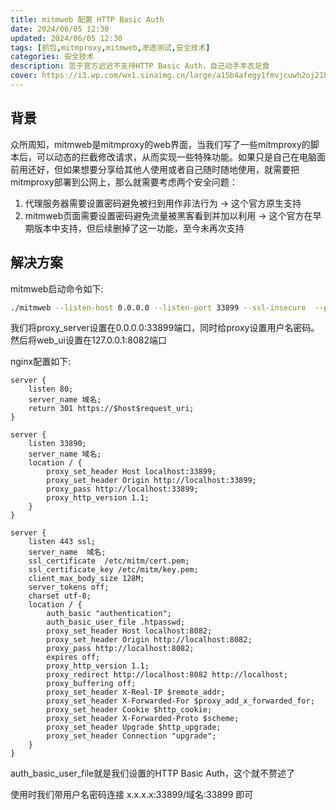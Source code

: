 ```yaml
---
title: mitmweb 配置 HTTP Basic Auth
date: 2024/06/05 12:30
updated: 2024/06/05 12:30
tags: [抓包,mitmproxy,mitmweb,渗透测试,安全技术]
categories: 安全技术
description: 苦于官方迟迟不支持HTTP Basic Auth，自己动手丰衣足食
cover: https://i3.wp.com/wx1.sinaimg.cn/large/a15b4afegy1fmvjcuwh2oj21hc0u04qe.jpg
---
```


##  背景

众所周知，mitmweb是mitmproxy的web界面，当我们写了一些mitmproxy的脚本后，可以动态的拦截修改请求，从而实现一些特殊功能。如果只是自己在电脑面前用还好，但如果想要分享给其他人使用或者自己随时随地使用，就需要把mitmproxy部署到公网上，那么就需要考虑两个安全问题：
1. 代理服务器需要设置密码避免被扫到用作非法行为 -> 这个官方原生支持
2. mitmweb页面需要设置密码避免流量被黑客看到并加以利用 -> 这个官方在早期版本中支持，但后续删掉了这一功能，至今未再次支持


##  解决方案

mitmweb启动命令如下:

```bash
./mitmweb --listen-host 0.0.0.0 --listen-port 33899 --ssl-insecure  --proxyauth admin:123456 --set block_global=false --set onboarding_host=m1.it  --set web_port=8082 --set web_host=127.0.0.1 -s mitm_modify_response.py
```

我们将proxy_server设置在0.0.0.0:33899端口，同时给proxy设置用户名密码。然后将web_ui设置在127.0.0.1:8082端口


nginx配置如下:

```nginx
server {
    listen 80;
    server_name 域名;
    return 301 https://$host$request_uri;
}

server {
    listen 33890;
    server_name 域名;
    location / {
        proxy_set_header Host localhost:33899;
        proxy_set_header Origin http://localhost:33899;
        proxy_pass http://localhost:33899;
        proxy_http_version 1.1;
    }
}

server {
    listen 443 ssl;    
    server_name  域名;
    ssl_certificate  /etc/mitm/cert.pem;
    ssl_certificate_key /etc/mitm/key.pem;
    client_max_body_size 128M;
    server_tokens off;
    charset utf-8;
    location / {
        auth_basic "authentication";
        auth_basic_user_file .htpasswd;
        proxy_set_header Host localhost:8082;
        proxy_set_header Origin http://localhost:8082;
        proxy_pass http://localhost:8082;
        expires off;
        proxy_http_version 1.1;
        proxy_redirect http://localhost:8082 http://localhost;
        proxy_buffering off;
        proxy_set_header X-Real-IP $remote_addr;
        proxy_set_header X-Forwarded-For $proxy_add_x_forwarded_for;
        proxy_set_header Cookie $http_cookie;
        proxy_set_header X-Forwarded-Proto $scheme;
        proxy_set_header Upgrade $http_upgrade;
        proxy_set_header Connection "upgrade";
    }
}
```

auth_basic_user_file就是我们设置的HTTP Basic Auth，这个就不赘述了


使用时我们带用户名密码连接 x.x.x.x:33899/域名:33899 即可
